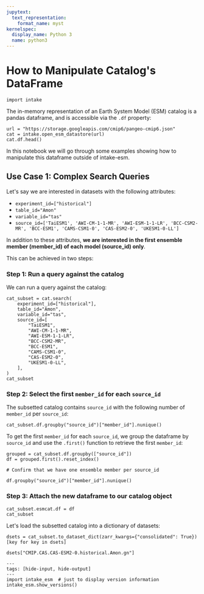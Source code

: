 ```yaml
---
jupytext:
  text_representation:
    format_name: myst
kernelspec:
  display_name: Python 3
  name: python3
---
```


# How to Manipulate Catalog's DataFrame

```{code-cell} ipython3
import intake
```

The in-memory representation of an Earth System Model (ESM) catalog is a pandas
dataframe, and is accessible via the `.df` property:

```{code-cell} ipython3
url = "https://storage.googleapis.com/cmip6/pangeo-cmip6.json"
cat = intake.open_esm_datastore(url)
cat.df.head()
```

In this notebook we will go through some examples showing how to manipulate this
dataframe outside of intake-esm.

## Use Case 1: Complex Search Queries

Let's say we are interested in datasets with the following attributes:

- `experiment_id=["historical"]`
- `table_id="Amon"`
- `variable_id="tas"`
- `source_id=['TaiESM1', 'AWI-CM-1-1-MR', 'AWI-ESM-1-1-LR', 'BCC-CSM2-MR', 'BCC-ESM1', 'CAMS-CSM1-0', 'CAS-ESM2-0', 'UKESM1-0-LL']`

In addition to these attributes, **we are interested in the first ensemble
member (member_id) of each model (source_id) only**.

This can be achieved in two steps:

### Step 1: Run a query against the catalog

We can run a query against the catalog:

```{code-cell} ipython3
cat_subset = cat.search(
    experiment_id=["historical"],
    table_id="Amon",
    variable_id="tas",
    source_id=[
        "TaiESM1",
        "AWI-CM-1-1-MR",
        "AWI-ESM-1-1-LR",
        "BCC-CSM2-MR",
        "BCC-ESM1",
        "CAMS-CSM1-0",
        "CAS-ESM2-0",
        "UKESM1-0-LL",
    ],
)
cat_subset
```

### Step 2: Select the first `member_id` for each `source_id`

The subsetted catalog contains `source_id` with the following number of
`member_id` per `source_id`:

```{code-cell} ipython3
cat_subset.df.groupby("source_id")["member_id"].nunique()
```

To get the first `member_id` for each `source_id`, we group the dataframe by
`source_id` and use the `.first()` function to retrieve the first `member_id`:

```{code-cell} ipython3
grouped = cat_subset.df.groupby(["source_id"])
df = grouped.first().reset_index()

# Confirm that we have one ensemble member per source_id

df.groupby("source_id")["member_id"].nunique()
```

### Step 3: Attach the new dataframe to our catalog object

```{code-cell} ipython3
cat_subset.esmcat.df = df
cat_subset
```

Let's load the subsetted catalog into a dictionary of datasets:

```{code-cell} ipython3
dsets = cat_subset.to_dataset_dict(zarr_kwargs={"consolidated": True})
[key for key in dsets]
```

```{code-cell} ipython3
dsets["CMIP.CAS.CAS-ESM2-0.historical.Amon.gn"]
```

```{code-cell} ipython3
---
tags: [hide-input, hide-output]
---
import intake_esm  # just to display version information
intake_esm.show_versions()
```
